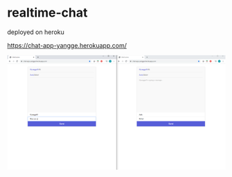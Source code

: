 # realtime-chat
deployed on heroku

https://chat-app-yangge.herokuapp.com/

<img src="example.PNG" >

